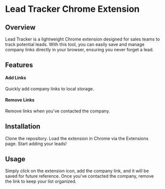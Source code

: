 # Lead Tracker Chrome Extension

## Overview
Lead Tracker is a lightweight Chrome extension designed for sales teams to track potential leads. With this tool, you can easily save and manage company links directly in your browser, ensuring you never forget a lead.

## Features
#### Add Links 
Quickly add company links to local storage.
#### Remove Links
Remove links when you've contacted the company.

## Installation
Clone the repository.
Load the extension in Chrome via the Extensions page.
Start adding your leads!


## Usage
Simply click on the extension icon, add the company link, and it will be saved for future reference. Once you've contacted the company, remove the link to keep your list organized.

